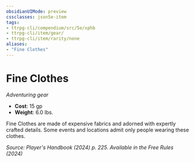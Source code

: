 ```yaml
---
obsidianUIMode: preview
cssclasses: json5e-item
tags:
- ttrpg-cli/compendium/src/5e/xphb
- ttrpg-cli/item/gear/
- ttrpg-cli/item/rarity/none
aliases: 
- "Fine Clothes"
---
```

# Fine Clothes
*Adventuring gear*  


- **Cost**: 15 gp
- **Weight**: 6.0 lbs.

Fine Clothes are made of expensive fabrics and adorned with expertly crafted details. Some events and locations admit only people wearing these clothes.

*Source: Player's Handbook (2024) p. 225. Available in the Free Rules (2024)*